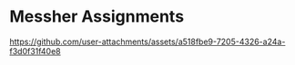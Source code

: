 # Messher Assignments


https://github.com/user-attachments/assets/a518fbe9-7205-4326-a24a-f3d0f31f40e8

